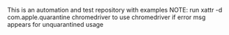 This is an automation and test repository with examples
NOTE: run xattr -d com.apple.quarantine chromedriver to use chromedriver if error msg appears for unquarantined usage
